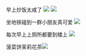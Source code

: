早上炒饭太咸了
![](http://upload-images.jianshu.io/upload_images/6904315-feeaf118b3e4f242.jpg?imageMogr2/auto-orient/strip%7CimageView2/2/w/1080/q/50)
![](http://upload-images.jianshu.io/upload_images/6904315-4dea40c337038474.jpg?imageMogr2/auto-orient/strip%7CimageView2/2/w/1080/q/50)


坐地铁碰到一群小朋友真可爱
![](http://upload-images.jianshu.io/upload_images/6904315-ceb9b74f345886f8.jpg?imageMogr2/auto-orient/strip%7CimageView2/2/w/1080/q/50)

每次早上上厕所都要到楼上
![](http://upload-images.jianshu.io/upload_images/6904315-ae6eb62b1ada05f4.jpg?imageMogr2/auto-orient/strip%7CimageView2/2/w/1080/q/50)


菠菜饼茉莉花茶![](http://upload-images.jianshu.io/upload_images/6904315-0a666c8aafa71209.jpg?imageMogr2/auto-orient/strip%7CimageView2/2/w/1080/q/50)
